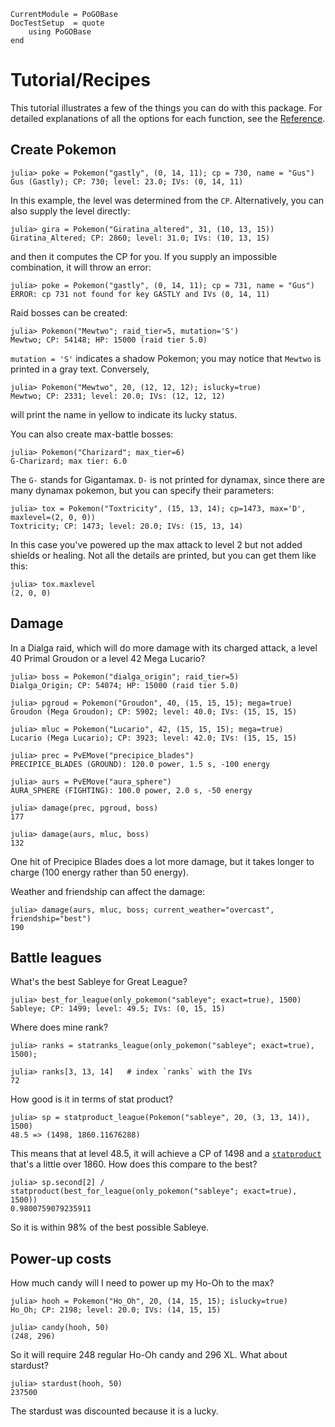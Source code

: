 ```@meta
CurrentModule = PoGOBase
DocTestSetup  = quote
    using PoGOBase
end
```

# Tutorial/Recipes

This tutorial illustrates a few of the things you can do with this package. For detailed explanations of all the options for each function, see the [Reference](@ref).

## Create Pokemon

```jldoctest
julia> poke = Pokemon("gastly", (0, 14, 11); cp = 730, name = "Gus")
Gus (Gastly); CP: 730; level: 23.0; IVs: (0, 14, 11)
```

In this example, the level was determined from the `CP`. Alternatively, you can also supply the level directly:

```jldoctest
julia> gira = Pokemon("Giratina_altered", 31, (10, 13, 15))
Giratina_Altered; CP: 2860; level: 31.0; IVs: (10, 13, 15)
```

and then it computes the CP for you. If you supply an impossible combination, it will throw an error:

```jldoctest
julia> poke = Pokemon("gastly", (0, 14, 11); cp = 731, name = "Gus")
ERROR: cp 731 not found for key GASTLY and IVs (0, 14, 11)
```

Raid bosses can be created:

```jldoctest
julia> Pokemon("Mewtwo"; raid_tier=5, mutation='S')
Mewtwo; CP: 54148; HP: 15000 (raid tier 5.0)
```

`mutation = 'S'` indicates a shadow Pokemon; you may notice that `Mewtwo` is printed in a gray text.
Conversely,

```jldoctest
julia> Pokemon("Mewtwo", 20, (12, 12, 12); islucky=true)
Mewtwo; CP: 2331; level: 20.0; IVs: (12, 12, 12)
```

will print the name in yellow to indicate its lucky status.

You can also create max-battle bosses:

```jldoctest
julia> Pokemon("Charizard"; max_tier=6)
G-Charizard; max tier: 6.0
```

The `G-` stands for Gigantamax. `D-` is not printed for dynamax, since there are many dynamax pokemon, but you can specify their parameters:

```jldoctest dmax
julia> tox = Pokemon("Toxtricity", (15, 13, 14); cp=1473, max='D', maxlevel=(2, 0, 0))
Toxtricity; CP: 1473; level: 20.0; IVs: (15, 13, 14)
```

In this case you've powered up the max attack to level 2 but not added shields or healing.
Not all the details are printed, but you can get them like this:

```jldoctest dmax
julia> tox.maxlevel
(2, 0, 0)
```

## Damage

In a Dialga raid, which will do more damage with its charged attack, a level 40 Primal Groudon or a level 42 Mega Lucario?

```jldoctest damage
julia> boss = Pokemon("dialga_origin"; raid_tier=5)
Dialga_Origin; CP: 54074; HP: 15000 (raid tier 5.0)

julia> pgroud = Pokemon("Groudon", 40, (15, 15, 15); mega=true)
Groudon (Mega Groudon); CP: 5902; level: 40.0; IVs: (15, 15, 15)

julia> mluc = Pokemon("Lucario", 42, (15, 15, 15); mega=true)
Lucario (Mega Lucario); CP: 3923; level: 42.0; IVs: (15, 15, 15)

julia> prec = PvEMove("precipice_blades")
PRECIPICE_BLADES (GROUND): 120.0 power, 1.5 s, -100 energy

julia> aurs = PvEMove("aura_sphere")
AURA_SPHERE (FIGHTING): 100.0 power, 2.0 s, -50 energy

julia> damage(prec, pgroud, boss)
177

julia> damage(aurs, mluc, boss)
132
```

One hit of Precipice Blades does a lot more damage, but it takes longer to charge (100 energy rather than 50 energy).

Weather and friendship can affect the damage:

```jldoctest damage
julia> damage(aurs, mluc, boss; current_weather="overcast", friendship="best")
190
```

## Battle leagues

What's the best Sableye for Great League?

```jldoctest
julia> best_for_league(only_pokemon("sableye"; exact=true), 1500)
Sableye; CP: 1499; level: 49.5; IVs: (0, 15, 15)
```

Where does mine rank?

```jldoctest
julia> ranks = statranks_league(only_pokemon("sableye"; exact=true), 1500);

julia> ranks[3, 13, 14]   # index `ranks` with the IVs
72
```

How good is it in terms of stat product?

```jldoctest statproduct
julia> sp = statproduct_league(Pokemon("sableye", 20, (3, 13, 14)), 1500)
48.5 => (1498, 1860.11676288)
```

This means that at level 48.5, it will achieve a CP of 1498 and a [`statproduct`](@ref) that's a little over 1860.
How does this compare to the best?

```jldoctest statproduct
julia> sp.second[2] / statproduct(best_for_league(only_pokemon("sableye"; exact=true), 1500))
0.9800759079235911
```

So it is within 98% of the best possible Sableye.

## Power-up costs

How much candy will I need to power up my Ho-Oh to the max?

```jldoctest powerup
julia> hooh = Pokemon("Ho_Oh", 20, (14, 15, 15); islucky=true)
Ho_Oh; CP: 2198; level: 20.0; IVs: (14, 15, 15)

julia> candy(hooh, 50)
(248, 296)
```

So it will require 248 regular Ho-Oh candy and 296 XL. What about stardust?

```jldoctest powerup
julia> stardust(hooh, 50)
237500
```

The stardust was discounted because it is a lucky.



